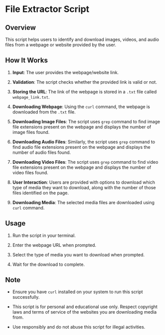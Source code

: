# File Extractor Script

## Overview

This script helps users to identify and download images, videos, and audio files from a webpage or website provided by the user.

## How It Works

1. **Input**: The user provides the webpage/website link.

2. **Validation**: The script checks whether the provided link is valid or not.

3. **Storing the URL**: The link of the webpage is stored in a `.txt` file called `webpage_link.txt`.

4. **Downloading Webpage**: Using the `curl` command, the webpage is downloaded from the `.txt` file.

5. **Downloading Image Files**: The script uses `grep` command to find image file extensions present on the webpage and displays the number of image files found.

6. **Downloading Audio Files**: Similarly, the script uses `grep` command to find audio file extensions present on the webpage and displays the number of audio files found.

7. **Downloading Video Files**: The script uses `grep` command to find video file extensions present on the webpage and displays the number of video files found.

8. **User Interaction**: Users are provided with options to download which type of media they want to download, along with the number of those files identified on the page.

9. **Downloading Media**: The selected media files are downloaded using `curl` command.

## Usage

1. Run the script in your terminal.
   
2. Enter the webpage URL when prompted.

3. Select the type of media you want to download when prompted.

4. Wait for the download to complete.

## Note

- Ensure you have `curl` installed on your system to run this script successfully.

- This script is for personal and educational use only. Respect copyright laws and terms of service of the websites you are downloading media from.

- Use responsibly and do not abuse this script for illegal activities.
